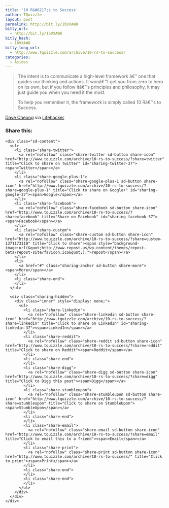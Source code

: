 ```yaml
---
title: '10 R&#8217;s to Success'
author: TQuizzle
layout: post
permalink: http://bit.ly/1bVXAW8
bitly_url:
  - http://bit.ly/1bVXAW8
bitly_hash:
  - 1bVXAW8
bitly_long_url:
  - http://www.tquizzle.com/archive/10-rs-to-success/
categories:
  - Asides
---
```

> The intent is to communicate a high-level framework â€” one that guides our thinking and actions. It wonâ€™t get you from zero to hero on its own, but if you follow itâ€™s principles and philosophy, it may just guide you when you need it the most.
> 
> To help you remember it, the framework is simply called 10 Râ€™s to Success.

<span class="bqcite"><a rel="nofollow" target="_blank" href="http://www.davecheong.com/2007/02/05/10-rs-to-apply-if-you-want-to-succeed/">Dave Cheong</a> via <a rel="nofollow" target="_blank" href="http://lifehacker.com/software/productivity/the-ten-rs-of-success-237566.php">Lifehacker</a></span>

<div class="sharedaddy sd-sharing-enabled">
  <div class="robots-nocontent sd-block sd-social sd-social-icon-text sd-sharing">
    <h3 class="sd-title">
      Share this:
    </h3>
    
    <div class="sd-content">
      <ul>
        <li class="share-twitter">
          <a rel="nofollow" class="share-twitter sd-button share-icon" href="http://www.tquizzle.com/archive/10-rs-to-success/?share=twitter" title="Click to share on Twitter" id="sharing-twitter-37"><span>Twitter</span></a>
        </li>
        <li class="share-google-plus-1">
          <a rel="nofollow" class="share-google-plus-1 sd-button share-icon" href="http://www.tquizzle.com/archive/10-rs-to-success/?share=google-plus-1" title="Click to share on Google+" id="sharing-google-37"><span>Google</span></a>
        </li>
        <li class="share-facebook">
          <a rel="nofollow" class="share-facebook sd-button share-icon" href="http://www.tquizzle.com/archive/10-rs-to-success/?share=facebook" title="Share on Facebook" id="sharing-facebook-37"><span>Facebook</span></a>
        </li>
        <li class="share-custom">
          <a rel="nofollow" class="share-custom sd-button share-icon" href="http://www.tquizzle.com/archive/10-rs-to-success/?share=custom-1371173110" title="Click to share"><span style="background-image:url(&quot;http://www.repost.us/wp-content/themes/repost-beta/repost-site/favicon.ico&quot;);">repost</span></a>
        </li>
        <li>
          <a href="#" class="sharing-anchor sd-button share-more"><span>More</span></a>
        </li>
        <li class="share-end">
        </li>
      </ul>
      
      <div class="sharing-hidden">
        <div class="inner" style="display: none;">
          <ul>
            <li class="share-linkedin">
              <a rel="nofollow" class="share-linkedin sd-button share-icon" href="http://www.tquizzle.com/archive/10-rs-to-success/?share=linkedin" title="Click to share on LinkedIn" id="sharing-linkedin-37"><span>LinkedIn</span></a>
            </li>
            <li class="share-reddit">
              <a rel="nofollow" class="share-reddit sd-button share-icon" href="http://www.tquizzle.com/archive/10-rs-to-success/?share=reddit" title="Click to share on Reddit"><span>Reddit</span></a>
            </li>
            <li class="share-end">
            </li>
            <li class="share-digg">
              <a rel="nofollow" class="share-digg sd-button share-icon" href="http://www.tquizzle.com/archive/10-rs-to-success/?share=digg" title="Click to Digg this post"><span>Digg</span></a>
            </li>
            <li class="share-stumbleupon">
              <a rel="nofollow" class="share-stumbleupon sd-button share-icon" href="http://www.tquizzle.com/archive/10-rs-to-success/?share=stumbleupon" title="Click to share on StumbleUpon"><span>StumbleUpon</span></a>
            </li>
            <li class="share-end">
            </li>
            <li class="share-email">
              <a rel="nofollow" class="share-email sd-button share-icon" href="http://www.tquizzle.com/archive/10-rs-to-success/?share=email" title="Click to email this to a friend"><span>Email</span></a>
            </li>
            <li class="share-print">
              <a rel="nofollow" class="share-print sd-button share-icon" href="http://www.tquizzle.com/archive/10-rs-to-success/" title="Click to print"><span>Print</span></a>
            </li>
            <li class="share-end">
            </li>
            <li class="share-end">
            </li>
          </ul>
        </div>
      </div>
    </div>
  </div>
</div>